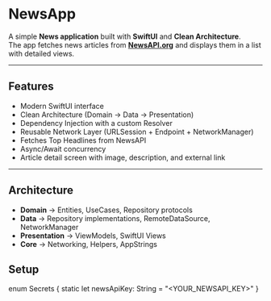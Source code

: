 # NewsApp

A simple **News application** built with **SwiftUI** and **Clean Architecture**.  
The app fetches news articles from **[NewsAPI.org](https://newsapi.org)** and displays them in a list with detailed views.

---

##  Features
- Modern SwiftUI interface
- Clean Architecture (Domain → Data → Presentation)
- Dependency Injection with a custom Resolver
- Reusable Network Layer (URLSession + Endpoint + NetworkManager)
- Fetches Top Headlines from NewsAPI
- Async/Await concurrency
- Article detail screen with image, description, and external link

---

##  Architecture
- **Domain** → Entities, UseCases, Repository protocols  
- **Data** → Repository implementations, RemoteDataSource, NetworkManager  
- **Presentation** → ViewModels, SwiftUI Views  
- **Core** → Networking, Helpers, AppStrings  

##  Setup
enum Secrets {
    static let newsApiKey: String = "<YOUR_NEWSAPI_KEY>"
}
